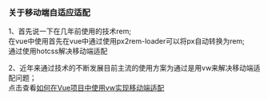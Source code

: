### 关于移动端自适应适配

1、首先说一下在几年前使用的技术rem;<br />
在vue中使用首先在vue中通过使用px2rem-loader可以将px自动转换为rem;<br />
通过使用hotcss解决移动端适配

2、近年来通过技术的不断发展目前主流的使用方案为通过是用vw来解决移动端适配问题；<br />
点击查看<a href="https://www.w3cplus.com/mobile/vw-layout-in-vue.html" target="view_window">如何在Vue项目中使用vw实现移动端适配</a>
